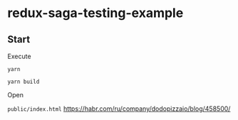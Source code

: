 # redux-saga-testing-example

## Start

Execute

`yarn`

`yarn build`

Open

`public/index.html`
https://habr.com/ru/company/dodopizzaio/blog/458500/
